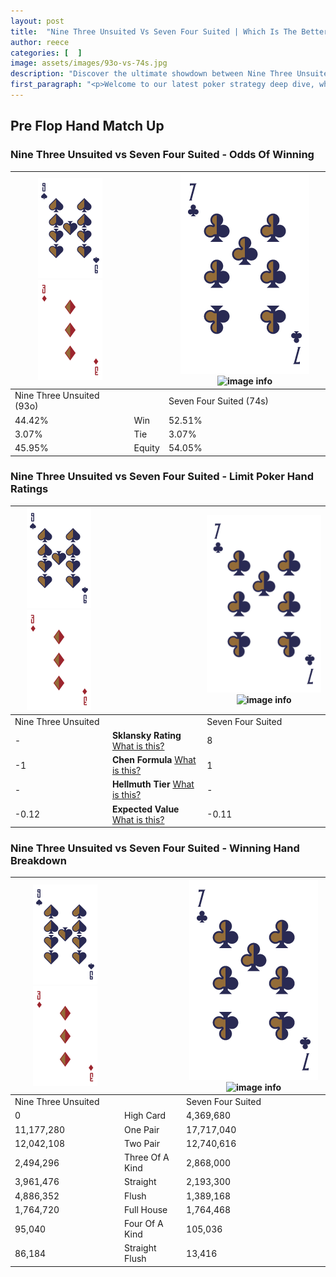 ```yaml
---
layout: post
title:  "Nine Three Unsuited Vs Seven Four Suited | Which Is The Better Hand In Poker? A Complete Guide"
author: reece
categories: [  ]
image: assets/images/93o-vs-74s.jpg
description: "Discover the ultimate showdown between Nine Three Unsuited and Seven Four Suited in poker! Uncover the odds, strategies, and scenarios where one hand triumphs over the other. Get ready to up your poker game with this thrilling analysis."
first_paragraph: "<p>Welcome to our latest poker strategy deep dive, where we're pitting two distinct hands against each other in a high-stakes showdown: Nine Three Unsuited vs Seven Four Suited.</p><p>In the dynamic world of poker, every decision counts, and knowing which hand holds the upper hand is key to your success at the table.</p><p>In this article, we'll dissect these two hands, explore the scenarios where one dominates the other, and equip you with the knowledge to make strategic choices that can tip the odds in your favor.</p><p>Get ready to unravel the intriguing dynamics of these poker hands and elevate your game to new heights.</p>"
---
```




[comment]: # (sp0)

## Pre Flop Hand Match Up

<div class="table hand-ratings" markdown="1"> 



### Nine Three Unsuited vs Seven Four Suited - Odds Of Winning


    
| ![image info](assets/images/hand1/9.png) ![image info](assets/images/hand1/3o.png) |  | ![image info](assets/images/hand2/7.png) ![image info](assets/images/hand2/4s.png) |
| -------- | -------- | -------- |
| Nine Three Unsuited (93o) |  | Seven Four Suited (74s) |
| 44.42% | Win | 52.51% |
| 3.07% | Tie | 3.07% |
| 45.95% | Equity | 54.05% |




[comment]: # (sp1)



### Nine Three Unsuited vs Seven Four Suited - Limit Poker Hand Ratings


    
| ![image info](assets/images/hand1/9.png) ![image info](assets/images/hand1/3o.png) |  | ![image info](assets/images/hand2/7.png) ![image info](assets/images/hand2/4s.png) |
| -------- | -------- | -------- |
| Nine Three Unsuited |  | Seven Four Suited |
| - | **Sklansky Rating** [What is this?](/sklansky-rating-explained) | 8 |
| -1 | **Chen Formula** [What is this?](/chen-formula-explained) | 1 |
| - | **Hellmuth Tier** [What is this?](/Hellmuth-tier-explained) | - |
| -0.12 | **Expected Value** [What is this?](/expected-value-explained) | -0.11 |




[comment]: # (sp2)



### Nine Three Unsuited vs Seven Four Suited - Winning Hand Breakdown


    
| ![image info](assets/images/hand1/9.png) ![image info](assets/images/hand1/3o.png) |  | ![image info](assets/images/hand2/7.png) ![image info](assets/images/hand2/4s.png) |
| -------- | -------- | -------- |
| Nine Three Unsuited |  | Seven Four Suited |
| 0 | High Card | 4,369,680 |
| 11,177,280 | One Pair | 17,717,040 |
| 12,042,108 | Two Pair | 12,740,616 |
| 2,494,296 | Three Of A Kind | 2,868,000 |
| 3,961,476 | Straight | 2,193,300 |
| 4,886,352 | Flush | 1,389,168 |
| 1,764,720 | Full House | 1,764,468 |
| 95,040 | Four Of A Kind | 105,036 |
| 86,184 | Straight Flush | 13,416 |




[comment]: # (sp3)



</div>

[comment]: # (sp4)



[comment]: # (sp5)

